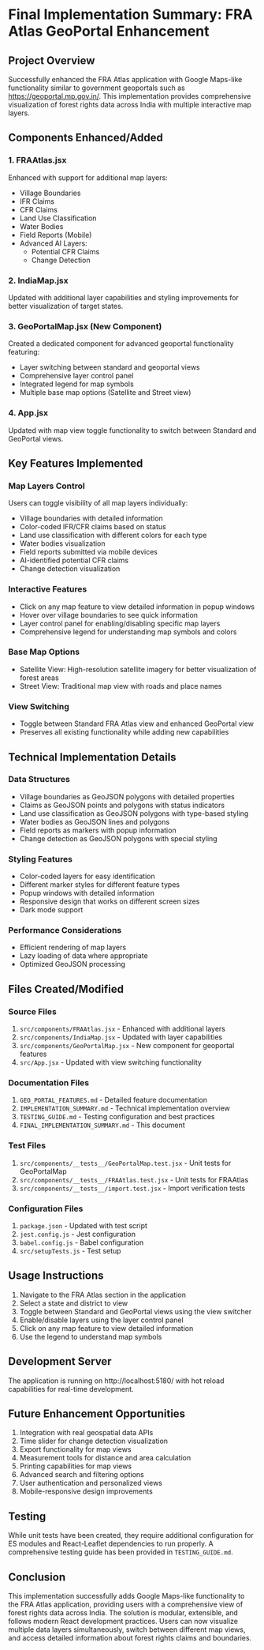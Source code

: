 # Final Implementation Summary: FRA Atlas GeoPortal Enhancement

## Project Overview
Successfully enhanced the FRA Atlas application with Google Maps-like functionality similar to government geoportals such as https://geoportal.mp.gov.in/. This implementation provides comprehensive visualization of forest rights data across India with multiple interactive map layers.

## Components Enhanced/Added

### 1. FRAAtlas.jsx
Enhanced with support for additional map layers:
- Village Boundaries
- IFR Claims
- CFR Claims
- Land Use Classification
- Water Bodies
- Field Reports (Mobile)
- Advanced AI Layers:
  - Potential CFR Claims
  - Change Detection

### 2. IndiaMap.jsx
Updated with additional layer capabilities and styling improvements for better visualization of target states.

### 3. GeoPortalMap.jsx (New Component)
Created a dedicated component for advanced geoportal functionality featuring:
- Layer switching between standard and geoportal views
- Comprehensive layer control panel
- Integrated legend for map symbols
- Multiple base map options (Satellite and Street view)

### 4. App.jsx
Updated with map view toggle functionality to switch between Standard and GeoPortal views.

## Key Features Implemented

### Map Layers Control
Users can toggle visibility of all map layers individually:
- Village boundaries with detailed information
- Color-coded IFR/CFR claims based on status
- Land use classification with different colors for each type
- Water bodies visualization
- Field reports submitted via mobile devices
- AI-identified potential CFR claims
- Change detection visualization

### Interactive Features
- Click on any map feature to view detailed information in popup windows
- Hover over village boundaries to see quick information
- Layer control panel for enabling/disabling specific map layers
- Comprehensive legend for understanding map symbols and colors

### Base Map Options
- Satellite View: High-resolution satellite imagery for better visualization of forest areas
- Street View: Traditional map view with roads and place names

### View Switching
- Toggle between Standard FRA Atlas view and enhanced GeoPortal view
- Preserves all existing functionality while adding new capabilities

## Technical Implementation Details

### Data Structures
- Village boundaries as GeoJSON polygons with detailed properties
- Claims as GeoJSON points and polygons with status indicators
- Land use classification as GeoJSON polygons with type-based styling
- Water bodies as GeoJSON lines and polygons
- Field reports as markers with popup information
- Change detection as GeoJSON polygons with special styling

### Styling Features
- Color-coded layers for easy identification
- Different marker styles for different feature types
- Popup windows with detailed information
- Responsive design that works on different screen sizes
- Dark mode support

### Performance Considerations
- Efficient rendering of map layers
- Lazy loading of data where appropriate
- Optimized GeoJSON processing

## Files Created/Modified

### Source Files
1. `src/components/FRAAtlas.jsx` - Enhanced with additional layers
2. `src/components/IndiaMap.jsx` - Updated with layer capabilities
3. `src/components/GeoPortalMap.jsx` - New component for geoportal features
4. `src/App.jsx` - Updated with view switching functionality

### Documentation Files
1. `GEO_PORTAL_FEATURES.md` - Detailed feature documentation
2. `IMPLEMENTATION_SUMMARY.md` - Technical implementation overview
3. `TESTING_GUIDE.md` - Testing configuration and best practices
4. `FINAL_IMPLEMENTATION_SUMMARY.md` - This document

### Test Files
1. `src/components/__tests__/GeoPortalMap.test.jsx` - Unit tests for GeoPortalMap
2. `src/components/__tests__/FRAAtlas.test.jsx` - Unit tests for FRAAtlas
3. `src/components/__tests__/import.test.jsx` - Import verification tests

### Configuration Files
1. `package.json` - Updated with test script
2. `jest.config.js` - Jest configuration
3. `babel.config.js` - Babel configuration
4. `src/setupTests.js` - Test setup

## Usage Instructions

1. Navigate to the FRA Atlas section in the application
2. Select a state and district to view
3. Toggle between Standard and GeoPortal views using the view switcher
4. Enable/disable layers using the layer control panel
5. Click on any map feature to view detailed information
6. Use the legend to understand map symbols

## Development Server
The application is running on http://localhost:5180/ with hot reload capabilities for real-time development.

## Future Enhancement Opportunities

1. Integration with real geospatial data APIs
2. Time slider for change detection visualization
3. Export functionality for map views
4. Measurement tools for distance and area calculation
5. Printing capabilities for map views
6. Advanced search and filtering options
7. User authentication and personalized views
8. Mobile-responsive design improvements

## Testing
While unit tests have been created, they require additional configuration for ES modules and React-Leaflet dependencies to run properly. A comprehensive testing guide has been provided in `TESTING_GUIDE.md`.

## Conclusion
This implementation successfully adds Google Maps-like functionality to the FRA Atlas application, providing users with a comprehensive view of forest rights data across India. The solution is modular, extensible, and follows modern React development practices. Users can now visualize multiple data layers simultaneously, switch between different map views, and access detailed information about forest rights claims and boundaries.